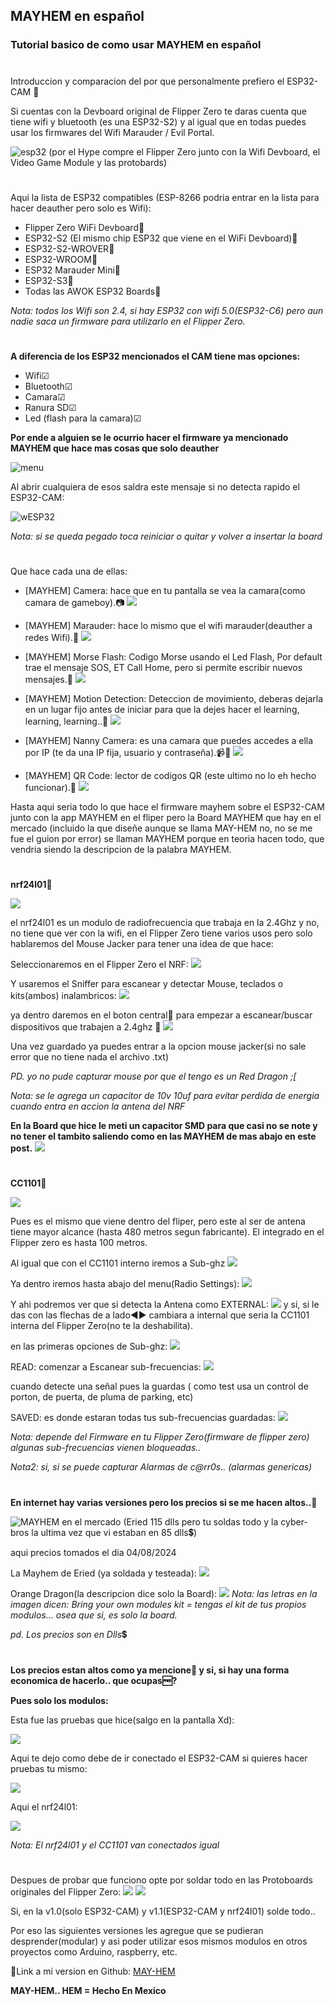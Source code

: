 ## MAYHEM en español
### Tutorial basico de como usar MAYHEM en español

#
Introduccion y comparacion del por que personalmente prefiero el ESP32-CAM :signal_strength:

Si cuentas con la Devboard original de Flipper Zero te daras cuenta que tiene wifi y bluetooth (es una ESP32-S2) y al igual que en todas puedes usar los firmwares del Wifi Marauder / Evil Portal.

![esp32](pics/FZfull.jpeg)
(por el Hype compre el Flipper Zero junto con la Wifi Devboard, el Video Game Module y las protobards)
#

Aqui la lista de ESP32 compatibles (ESP-8266 podria entrar en la lista para hacer deauther pero solo es Wifi):

- Flipper Zero WiFi Devboard:signal_strength:
- ESP32-S2 (El mismo chip ESP32 que viene en el WiFi Devboard):signal_strength:
- ESP32-S2-WROVER:signal_strength:
- ESP32-WROOM:signal_strength:
- ESP32 Marauder Mini:signal_strength:
- ESP32-S3:signal_strength:
- Todas las AWOK ESP32 Boards:signal_strength:

*Nota: todos los Wifi son 2.4, si hay ESP32 con wifi 5.0(ESP32-C6) pero aun nadie saca un firmware para utilizarlo en el Flipper Zero.*

#

**A diferencia de los ESP32 mencionados el CAM tiene mas opciones:**

- Wifi☑
- Bluetooth☑
- Camara☑
- Ranura SD☑
- Led (flash para la camara)☑

**Por ende a alguien se le ocurrio hacer el firmware ya mencionado MAYHEM que hace mas cosas que solo deauther**

![menu](pics/MAYHEMmenu.jpg)

Al abrir cualquiera de esos saldra este mensaje si no detecta rapido el ESP32-CAM:

![wESP32](pics/wESP32-CAM.jpg)

*Nota: si se queda pegado toca reiniciar o quitar y volver a insertar la board*

#

Que hace cada una de ellas:

- [MAYHEM] Camera: hace que en tu pantalla se vea la camara(como camara de gameboy).:camera:
  ![](pics/Mcamera.jpg)
  
- [MAYHEM] Marauder: hace lo mismo que el wifi marauder(deauther a redes Wifi).:signal_strength:
  ![](pics/MMarauder.jpg)
  
- [MAYHEM] Morse Flash: Codigo Morse usando el Led Flash, Por default trae el mensaje SOS, ET Call Home, pero si permite escribir nuevos mensajes.:high_brightness:
  ![](pics/MMorse.jpg)
  
- [MAYHEM] Motion Detection: Deteccion de movimiento, deberas dejarla en un lugar fijo antes de iniciar para que la dejes hacer el learning, learning, learning..:runner:
  ![](pics/Mdetect.jpg)
  
- [MAYHEM] Nanny Camera: es una camara que puedes accedes a ella por IP (te da una IP fija, usuario y contraseña).:video_camera::signal_strength:
  ![](pics/MIPCamera.jpg)
- [MAYHEM] QR Code: lector de codigos QR (este ultimo no lo eh hecho funcionar).:checkered_flag:
  ![](pics/MQR.jpg)

Hasta aqui seria todo lo que hace el firmware mayhem sobre el ESP32-CAM junto con la app MAYHEM en el fliper pero la Board MAYHEM que hay en el mercado (incluido la que diseñe aunque se llama MAY-HEM no, no se me fue el guion por error) se llaman MAYHEM porque en teoria hacen todo, que vendria siendo la descripcion de la palabra MAYHEM.

#

**nrf24l01**:signal_strength:

![](https://github.com/vampel/may-hem/blob/main/images/NRF24onFZ.jpeg)

el nrf24l01 es un modulo de radiofrecuencia que trabaja en la 2.4Ghz y no, no tiene que ver con la wifi, en el Flipper Zero tiene varios usos pero solo hablaremos del Mouse Jacker para tener una idea de que hace:

Seleccionaremos en el Flipper Zero el NRF:
![](pics/NRFscreen.jpg)

Y usaremos el Sniffer para escanear y detectar Mouse, teclados o kits(ambos) inalambricos:
![](pics/NRFsniffer.jpg)

ya dentro daremos en el boton central:red_circle: para empezar a escanear/buscar dispositivos que trabajen a 2.4ghz :signal_strength:
![](pics/NRFsniff2.jpg)

Una vez guardado ya puedes entrar a la opcion mouse jacker(si no sale error que no tiene nada el archivo .txt)

*PD. yo no pude capturar mouse por que el tengo es un Red Dragon ;[*

*Nota: se le agrega un capacitor de 10v 10uf para evitar perdida de energia cuando entra en accion la antena del NRF*

**En la Board que hice le meti un capacitor SMD para que casi no se note y no tener el tambito saliendo como en las MAYHEM de mas abajo en este post.**
![](https://github.com/vampel/may-hem/blob/main/images/smd.jpeg)


#

**CC1101**:signal_strength:

![](https://github.com/vampel/may-hem/blob/main/images/AssyCC1101.jpeg)

Pues es el mismo que viene dentro del fliper, pero este al ser de antena tiene mayor alcance (hasta 480 metros segun fabricante).
El integrado en el Flipper zero es hasta 100 metros.

Al igual que con el CC1101 interno iremos a Sub-ghz
![](pics/subghz.jpg)

Ya dentro iremos hasta abajo del menu(Radio Settings):
![](pics/subradio.jpg)

Y ahi podremos ver que si detecta la Antena como EXTERNAL:
![](pics/subradioext.jpg)
y si, si le das con las flechas de a lado:arrow_backward::arrow_forward: cambiara a internal que seria la CC1101 interna del Flipper Zero(no te la deshabilita).

en las primeras opciones de Sub-ghz:
![](pics/sub-menu.jpg)

READ: comenzar a Escanear sub-frecuencias:
![](pics/subread.jpg)

cuando detecte una señal pues la guardas ( como test usa un control de porton, de puerta, de pluma de parking, etc)

SAVED: es donde estaran todas tus sub-frecuencias guardadas:
![](pics/subsaved.jpg)

*Nota: depende del Firmware en tu Flipper Zero(firmware de flipper zero) algunas sub-frecuencias vienen bloqueadas..*

*Nota2: si, si se puede capturar Alarmas de c@rr0s.. (alarmas genericas)*

#

**En internet hay varias versiones pero los precios si se me hacen altos..**:money_with_wings:

  ![MAYHEM en el mercado](pics/Mayhemsale.jpg)
(Eried 115 dlls pero tu soldas todo y la cyber-bros la ultima vez que vi estaban en 85 dlls:heavy_dollar_sign:)

aqui precios tomados el dia 04/08/2024

La Mayhem de Eried (ya soldada y testeada):
![](pics/Meryed.jpg)

Orange Dragon(la descripcion dice solo la Board):
![](pics/Morange.jpg)
*Nota: las letras en la imagen dicen: Bring your own modules kit = tengas el kit de tus propios modulos... osea que si, es solo la board.*

*pd. Los precios son en Dlls*:heavy_dollar_sign:

#

**Los precios estan altos como ya mencione:money_with_wings: y si, si hay una forma economica de hacerlo.. que ocupas:free:?**

**Pues solo los modulos:**

Esta fue las pruebas que hice(salgo en la pantalla Xd):

![](pics/ESP32-CAM-solo.jpg)

Aqui te dejo como debe de ir conectado el ESP32-CAM si quieres hacer pruebas tu mismo:

![](pics/ESP32wiring.png)

Aqui el nrf24l01:

![](pics/nrf24l01wiring.png)

*Nota: El nrf24l01 y el CC1101 van conectados igual*

#

Despues de probar que funciono opte por soldar todo en las Protoboards originales del Flipper Zero:
![](pics/mayhem1.0.jpeg)
![](pics/mayhem1.1.jpeg)

Si, en la v1.0(solo ESP32-CAM) y v1.1(ESP32-CAM y nrf24l01)  solde todo.. 

Por eso las siguientes versiones les agregue que se pudieran desprender(modular) y asi poder utilizar esos mismos modulos en otros proyectos como Arduino, raspberry, etc.

:link:Link a mi version en Github: [MAY-HEM](https://github.com/vampel/may-hem)

**MAY-HEM.. HEM = Hecho En Mexico**





 
